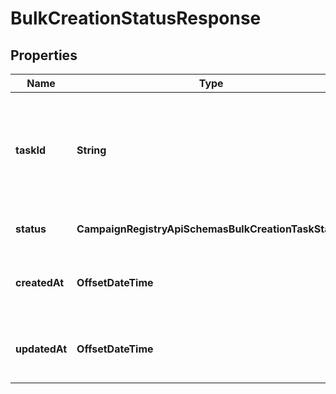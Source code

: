 

# BulkCreationStatusResponse


## Properties

| Name | Type | Description | Notes |
|------------ | ------------- | ------------- | -------------|
|**taskId** | **String** | The ID of the task associated with bulk Sole Proprietor brand and campaign creation. |  |
|**status** | **CampaignRegistryApiSchemasBulkCreationTaskStatus** | The current status of this task |  |
|**createdAt** | **OffsetDateTime** | The date and time the task was initiated |  [optional] |
|**updatedAt** | **OffsetDateTime** | The date and time the task&#39;s status was updated |  [optional] |



